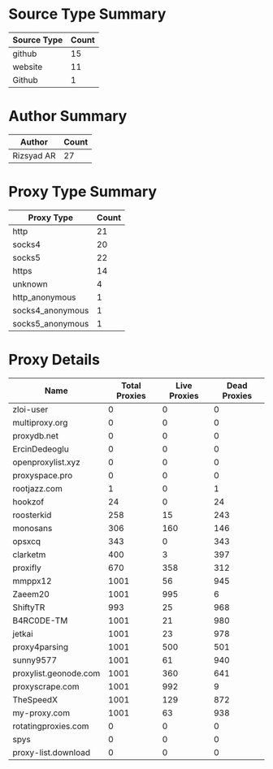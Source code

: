 # Source Type Summary

| Source Type | Count |
|-------------|-------|
| github | 15 |
| website | 11 |
| Github | 1 |


# Author Summary

| Author | Count |
|--------|-------|
| Rizsyad AR | 27 |


# Proxy Type Summary

| Proxy Type | Count |
|------------|-------|
| http | 21 |
| socks4 | 20 |
| socks5 | 22 |
| https | 14 |
| unknown | 4 |
| http_anonymous | 1 |
| socks4_anonymous | 1 |
| socks5_anonymous | 1 |


# Proxy Details

| Name | Total Proxies | Live Proxies | Dead Proxies |
|------|---------------|--------------|---------------|
| zloi-user | 0 | 0 | 0 |
| multiproxy.org | 0 | 0 | 0 |
| proxydb.net | 0 | 0 | 0 |
| ErcinDedeoglu | 0 | 0 | 0 |
| openproxylist.xyz | 0 | 0 | 0 |
| proxyspace.pro | 0 | 0 | 0 |
| rootjazz.com | 1 | 0 | 1 |
| hookzof | 24 | 0 | 24 |
| roosterkid | 258 | 15 | 243 |
| monosans | 306 | 160 | 146 |
| opsxcq | 343 | 0 | 343 |
| clarketm | 400 | 3 | 397 |
| proxifly | 670 | 358 | 312 |
| mmppx12 | 1001 | 56 | 945 |
| Zaeem20 | 1001 | 995 | 6 |
| ShiftyTR | 993 | 25 | 968 |
| B4RC0DE-TM | 1001 | 21 | 980 |
| jetkai | 1001 | 23 | 978 |
| proxy4parsing | 1001 | 500 | 501 |
| sunny9577 | 1001 | 61 | 940 |
| proxylist.geonode.com | 1001 | 360 | 641 |
| proxyscrape.com | 1001 | 992 | 9 |
| TheSpeedX | 1001 | 129 | 872 |
| my-proxy.com | 1001 | 63 | 938 |
| rotatingproxies.com | 0 | 0 | 0 |
| spys | 0 | 0 | 0 |
| proxy-list.download | 0 | 0 | 0 |
